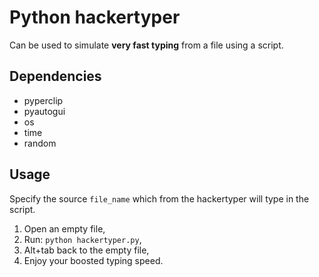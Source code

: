 # Python hackertyper

Can be used to simulate **very fast typing** from a file using a script.

## Dependencies

- pyperclip
- pyautogui
- os
- time
- random

## Usage

Specify the source `file_name` which from the hackertyper will type in the script.

1. Open an empty file,
2. Run: `python hackertyper.py`,
3. Alt+tab back to the empty file,
4. Enjoy your boosted typing speed.